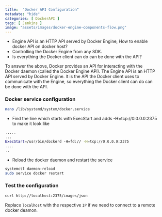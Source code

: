 ```yaml
---
title:  "Docker API Configuration"
metadate: "hide"
categories: [ DockerAPI ]
tags: [ Jenkins ]
image: "assets/images/docker-engine-components-flow.png"
---
```



- Engine API is an HTTP API served by Docker Engine, How to enable docker API on docker host?
- Controlling the Docker Engine from any SDK.
- Is everything the Docker client can do can be done with the API?

To answer the above, Docker provides an API for interacting with the Docker daemon (called the Docker Engine API). The Engine API is an HTTP API served by Docker Engine. It is the API the Docker client uses to communicate with the Engine, so everything the Docker client can do can be done with the API.

### Docker service configuration 

```bash
nano /lib/systemd/system/docker.service
```

- Find the line which starts with ExecStart and adds -H=tcp://0.0.0.0:2375 to make it look like

```bash
.....
...
ExecStart=/usr/bin/dockerd -H=fd:// -H=tcp://0.0.0.0:2375
....
..
```

- Reload the docker daemon and restart the service

```bash
systemctl daemon-reload
sudo service docker restart
```

### Test the configuration 

```bash
curl http://localhost:2375/images/json
```

Replace `localhost` with the respective `IP` if we need to connect to a remote docker deamon. 